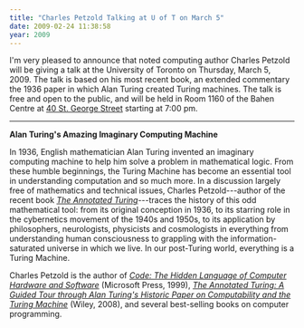```yaml
---
title: "Charles Petzold Talking at U of T on March 5"
date: 2009-02-24 11:38:58
year: 2009
---
```

I'm very pleased to announce that noted computing author Charles Petzold will be giving a talk at the University of Toronto on Thursday, March 5, 2009.  The talk is based on his most recent book, an extended commentary the 1936 paper in which Alan Turing created Turing machines.  The talk is free and open to the public, and will be held in Room 1160 of the Bahen Centre at <a href="http://maps.google.com/maps?f=q&amp;source=s_q&amp;hl=en&amp;geocode=&amp;q=40+st.+george+street+toronto+ontario&amp;sll=37.0625,-95.677068&amp;sspn=29.440076,56.601563&amp;ie=UTF8&amp;ll=43.662936,-79.396777&amp;spn=0.013101,0.027637&amp;z=15">40 St. George Street</a> starting at 7:00 pm.

<hr /><strong>Alan Turing's Amazing Imaginary Computing Machine</strong>

In 1936, English mathematician Alan Turing invented an imaginary computing machine to help him solve a problem in mathematical logic. From these humble beginnings, the Turing Machine has become an essential tool in understanding computation and so much more. In a discussion largely free of mathematics and technical issues, Charles Petzold---author of the recent book <a href="http://www.amazon.com/Annotated-Turing-Through-Historic-Computability/dp/0470229055"><em>The Annotated Turing</em></a>---traces the history of this odd mathematical tool: from its original conception in 1936, to its starring role in the cybernetics movement of the 1940s and 1950s, to its application by philosophers, neurologists, physicists and cosmologists in everything from understanding human consciousness to grappling with the information-saturated universe in which we live. In our post-Turing world, everything is a Turing Machine.

Charles Petzold is the author of <a href="http://www.amazon.com/Code-Language-Computer-Hardware-Software/dp/0735611319"><em>Code: The Hidden Language of Computer Hardware and Software</em></a> (Microsoft Press, 1999), <a href="http://www.amazon.com/Annotated-Turing-Through-Historic-Computability/dp/0470229055"><em>The Annotated Turing: A Guided Tour through Alan Turing's Historic Paper on Computability and the Turing Machine</em></a><em></em> (Wiley, 2008), and several best-selling books on computer programming.
